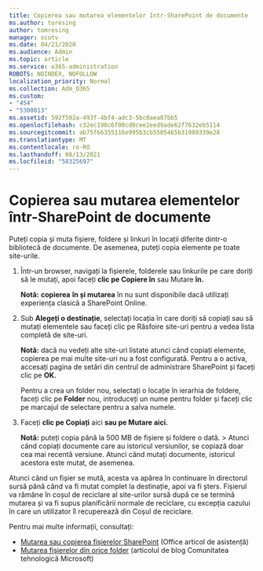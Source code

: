 ```yaml
---
title: Copierea sau mutarea elementelor într-SharePoint de documente
ms.author: toresing
author: tomresing
manager: scotv
ms.date: 04/21/2020
ms.audience: Admin
ms.topic: article
ms.service: o365-administration
ROBOTS: NOINDEX, NOFOLLOW
localization_priority: Normal
ms.collection: Adm_O365
ms.custom:
- "454"
- "5300013"
ms.assetid: 592f502a-493f-4bf4-adc3-5bc8aea87bb5
ms.openlocfilehash: c32ec198c6f00cd8cee2eed9ade62f7632eb5114
ms.sourcegitcommit: ab75f66355116e995b3cb5505465b31989339e28
ms.translationtype: MT
ms.contentlocale: ro-RO
ms.lasthandoff: 08/13/2021
ms.locfileid: "58325697"
---
```

# <a name="copy-or-move-items-in-a-sharepoint-document-library"></a>Copierea sau mutarea elementelor într-SharePoint de documente

Puteți copia și muta fișiere, foldere și linkuri în locații diferite dintr-o bibliotecă de documente. De asemenea, puteți copia elemente pe toate site-urile. 
  
1. Într-un browser, navigați la fișierele, folderele sau linkurile pe care doriți să le mutați, apoi faceți **clic pe Copiere în** sau Mutare **în.**

    **Notă:** **copierea** **în și mutarea** în nu sunt disponibile dacă utilizați experiența clasică a SharePoint Online.
  
2. Sub **Alegeți o destinație**, selectați locația în care  doriți să copiați sau să mutați elementele sau faceți clic pe Răsfoire site-uri pentru a vedea lista completă de site-uri.

    **Notă:** dacă nu vedeți alte site-uri listate atunci când copiați elemente, copierea pe mai multe site-uri nu a fost configurată. Pentru a o activa, accesați pagina de setări din centrul de administrare SharePoint și faceți clic pe **OK.**
  
    Pentru a crea un folder nou, selectați o locație în ierarhia de foldere, faceți clic pe **Folder** nou, introduceți un nume pentru folder și faceți clic pe marcajul de selectare pentru a salva numele.

3. Faceți **clic pe Copiați** aici **sau pe Mutare aici.**

    **Notă:** puteți copia până la 500 MB de fișiere și foldere o dată. > Atunci când copiați documente care au istoricul versiunilor, se copiază doar cea mai recentă versiune. Atunci când mutați documente, istoricul acestora este mutat, de asemenea.
  
 Atunci când un fișier se mută, acesta va apărea în continuare în directorul sursă până când va fi mutat complet la destinație, apoi va fi șters. Fișierul va rămâne în coșul de reciclare al site-urilor sursă după ce se termină mutarea și va fi supus planificării normale de reciclare, cu excepția cazului în care un utilizator îl recuperează din Coșul de reciclare.

Pentru mai multe informații, consultați:

 - [Mutarea sau copierea fișierelor SharePoint](https://support.office.com/article/move-or-copy-files-in-sharepoint-00e2f483-4df3-46be-a861-1f5f0c1a87bc) (Office articol de asistență)
 - [Mutarea fișierelor din orice folder](https://techcommunity.microsoft.com/t5/Microsoft-SharePoint-Blog/Now-move-files-anywhere-in-Office-365-SharePoint-and-OneDrive/ba-p/146973) (articolul de blog Comunitatea tehnologică Microsoft)  